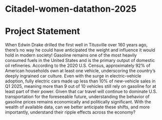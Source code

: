 # Citadel-women-datathon-2025
 
# Project Statement
When Edwin Drake drilled the first well in Titusville over 160 years ago, there’s no way he could
have anticipated the weight and influence it would hold in modern society!
Gasoline remains one of the most heavily consumed fuels in the United States and is the primary
output of domestic oil refineries. According to the 2020 U.S. Census, approximately 92% of
American households own at least one vehicle, underscoring the country’s deeply ingrained car
culture. Even with the surge in electric-vehicle adoption, fully electric cars made up less than 10%
of new-vehicle sales in Q1 2025, meaning more than 9 out of 10 vehicles still rely on gasoline for at
least part of their power.
Given that car travel will continue to dominate U.S. transportation for the foreseeable future,
understanding the behavior of gasoline prices remains economically and politically significant. With
the wealth of available data, can we better anticipate these shifts, and more importantly,
understand their ripple effects across the economy?
